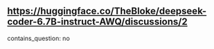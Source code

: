 ## https://huggingface.co/TheBloke/deepseek-coder-6.7B-instruct-AWQ/discussions/2

contains_question: no